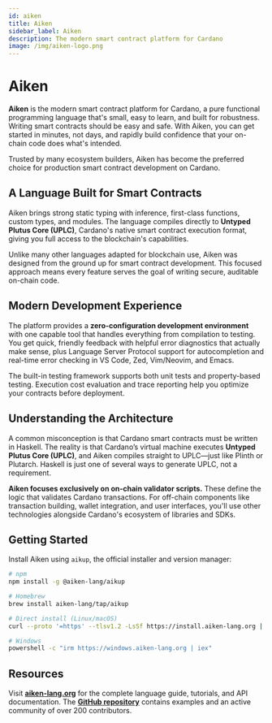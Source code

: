 ```yaml
---
id: aiken
title: Aiken
sidebar_label: Aiken
description: The modern smart contract platform for Cardano
image: /img/aiken-logo.png
---
```

# Aiken

**Aiken** is the modern smart contract platform for Cardano, a pure functional programming language that's small, easy to learn, and built for robustness. Writing smart contracts should be easy and safe. With Aiken, you can get started in minutes, not days, and rapidly build confidence that your on-chain code does what's intended.

Trusted by many ecosystem builders, Aiken has become the preferred choice for production smart contract development on Cardano.

## A Language Built for Smart Contracts

Aiken brings strong static typing with inference, first-class functions, custom types, and modules. The language compiles directly to **Untyped Plutus Core (UPLC)**, Cardano's native smart contract execution format, giving you full access to the blockchain's capabilities.

Unlike many other languages adapted for blockchain use, Aiken was designed from the ground up for smart contract development. This focused approach means every feature serves the goal of writing secure, auditable on-chain code.

## Modern Development Experience

The platform provides a **zero-configuration development environment** with one capable tool that handles everything from compilation to testing. You get quick, friendly feedback with helpful error diagnostics that actually make sense, plus Language Server Protocol support for autocompletion and real-time error checking in VS Code, Zed, Vim/Neovim, and Emacs.

The built-in testing framework supports both unit tests and property-based testing. Execution cost evaluation and trace reporting help you optimize your contracts before deployment.

## Understanding the Architecture

A common misconception is that Cardano smart contracts must be written in Haskell. The reality is that Cardano’s virtual machine executes **Untyped Plutus Core (UPLC)**, and Aiken compiles straight to UPLC—just like Plinth or Plutarch. Haskell is just one of several ways to generate UPLC, not a requirement.

**Aiken focuses exclusively on on-chain validator scripts.** These define the logic that validates Cardano transactions. For off-chain components like transaction building, wallet integration, and user interfaces, you'll use other technologies alongside Cardano's ecosystem of libraries and SDKs.

## Getting Started

Install Aiken using `aikup`, the official installer and version manager:

```bash
# npm
npm install -g @aiken-lang/aikup

# Homebrew  
brew install aiken-lang/tap/aikup

# Direct install (Linux/macOS)
curl --proto '=https' --tlsv1.2 -LsSf https://install.aiken-lang.org | sh

# Windows
powershell -c "irm https://windows.aiken-lang.org | iex"
```

## Resources

Visit **[aiken-lang.org](https://aiken-lang.org)** for the complete language guide, tutorials, and API documentation. The **[GitHub repository](https://github.com/aiken-lang/aiken)** contains examples and an active community of over 200 contributors.